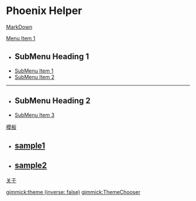 ﻿# Phoenix Helper

[MarkDown](helps/Help.md)

[Menu Item 1]()

  * ## SubMenu Heading 1
  * [SubMenu Item 1](subitem1.md)
  * [SubMenu Item 2](subitem2.md)
  - - - -
  * ## SubMenu Heading 2
  * [SubMenu Item 3](subitem3.md)
  
[模板]()

  * ## [sample1](helps/sample1.md)
  * ## [sample2](helps/sample2.md)

[关于](About.md)

[gimmick:theme (inverse: false)](united)
[gimmick:ThemeChooser](主题)
